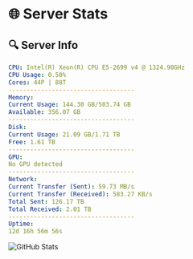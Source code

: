 # 🌐 Server Stats
## 🔍 Server Info
```yaml
CPU: Intel(R) Xeon(R) CPU E5-2699 v4 @ 1324.90GHz
CPU Usage: 0.50%
Cores: 44P | 88T
-----------------------------------
Memory:
Current Usage: 144.30 GB/503.74 GB
Available: 356.07 GB
-----------------------------------
Disk:
Current Usage: 21.09 GB/1.71 TB
Free: 1.61 TB
-----------------------------------
GPU:
No GPU detected
-----------------------------------
Network:
Current Transfer (Sent): 59.73 MB/s
Current Transfer (Received): 583.27 KB/s
Total Sent: 126.17 TB
Total Received: 2.01 TB
-----------------------------------
Uptime:
12d 16h 56m 56s
```
![GitHub Stats](https://img.shields.io/badge/Updated-2025-02-20_15:40:14-blue)